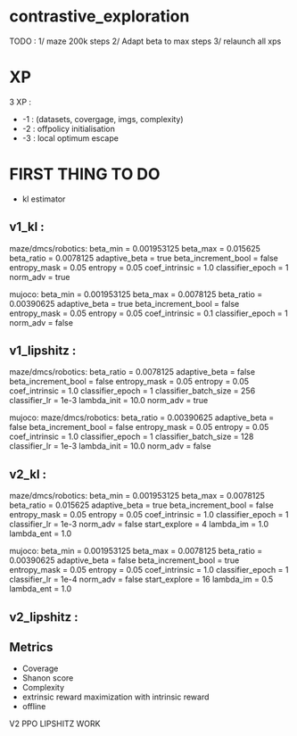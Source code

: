 # contrastive_exploration

TODO : 
1/ maze 200k steps 
2/ Adapt beta to max steps 
3/ relaunch all xps 

# XP 
3 XP : 
* -1 : (datasets, covergage, imgs, complexity)
* -2 : offpolicy initialisation
* -3 : local optimum escape 

# FIRST THING TO DO
* kl estimator 




<!-- HP EXPLORATION ONLY -->
## v1_kl : 
maze/dmcs/robotics:
beta_min = 0.001953125
beta_max = 0.015625
beta_ratio = 0.0078125
adaptive_beta = true
beta_increment_bool = false
entropy_mask = 0.05
entropy = 0.05
coef_intrinsic = 1.0
classifier_epoch = 1
norm_adv = true

mujoco:
beta_min = 0.001953125
beta_max = 0.0078125
beta_ratio = 0.00390625
adaptive_beta = true
beta_increment_bool = false
entropy_mask = 0.05
entropy = 0.05
coef_intrinsic = 0.1
classifier_epoch = 1
norm_adv = false

## v1_lipshitz :
maze/dmcs/robotics:
beta_ratio = 0.0078125
adaptive_beta = false
beta_increment_bool = false
entropy_mask = 0.05
entropy = 0.05
coef_intrinsic = 1.0
classifier_epoch = 1
classifier_batch_size = 256
classifier_lr = 1e-3
lambda_init = 10.0
norm_adv = true

mujoco:
maze/dmcs/robotics:
beta_ratio = 0.00390625
adaptive_beta = false
beta_increment_bool = false
entropy_mask = 0.05
entropy = 0.05
coef_intrinsic = 1.0
classifier_epoch = 1
classifier_batch_size = 128
classifier_lr = 1e-3
lambda_init = 10.0
norm_adv = false

## v2_kl :
maze/dmcs/robotics:
beta_min = 0.001953125
beta_max = 0.0078125
beta_ratio = 0.015625
adaptive_beta = true
beta_increment_bool = false
entropy_mask = 0.05
entropy = 0.05
coef_intrinsic = 1.0
classifier_epoch = 1
classifier_lr = 1e-3
norm_adv = false
start_explore =  4
lambda_im = 1.0
lambda_ent = 1.0

mujoco:
beta_min = 0.001953125
beta_max = 0.0078125
beta_ratio = 0.00390625
adaptive_beta = false
beta_increment_bool = true
entropy_mask = 0.05
entropy = 0.05
coef_intrinsic = 1.0
classifier_epoch = 1
classifier_lr = 1e-4
norm_adv = false
start_explore =  16
lambda_im = 0.5
lambda_ent = 1.0

## v2_lipshitz :

## Metrics 
* Coverage 
* Shanon score
* Complexity
* extrinsic reward maximization with intrinsic reward
* offline


V2 PPO LIPSHITZ WORK